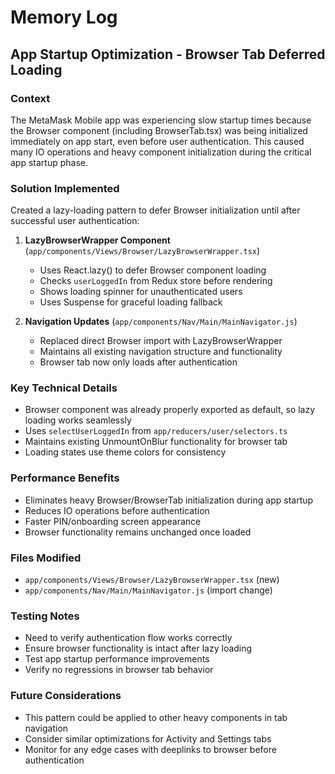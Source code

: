 # Memory Log

## App Startup Optimization - Browser Tab Deferred Loading

### Context
The MetaMask Mobile app was experiencing slow startup times because the Browser component (including BrowserTab.tsx) was being initialized immediately on app start, even before user authentication. This caused many IO operations and heavy component initialization during the critical app startup phase.

### Solution Implemented
Created a lazy-loading pattern to defer Browser initialization until after successful user authentication:

1. **LazyBrowserWrapper Component** (`app/components/Views/Browser/LazyBrowserWrapper.tsx`)
   - Uses React.lazy() to defer Browser component loading
   - Checks `userLoggedIn` from Redux store before rendering
   - Shows loading spinner for unauthenticated users
   - Uses Suspense for graceful loading fallback

2. **Navigation Updates** (`app/components/Nav/Main/MainNavigator.js`)
   - Replaced direct Browser import with LazyBrowserWrapper
   - Maintains all existing navigation structure and functionality
   - Browser tab now only loads after authentication

### Key Technical Details
- Browser component was already properly exported as default, so lazy loading works seamlessly
- Uses `selectUserLoggedIn` from `app/reducers/user/selectors.ts` 
- Maintains existing UnmountOnBlur functionality for browser tab
- Loading states use theme colors for consistency

### Performance Benefits
- Eliminates heavy Browser/BrowserTab initialization during app startup
- Reduces IO operations before authentication
- Faster PIN/onboarding screen appearance
- Browser functionality remains unchanged once loaded

### Files Modified
- `app/components/Views/Browser/LazyBrowserWrapper.tsx` (new)
- `app/components/Nav/Main/MainNavigator.js` (import change)

### Testing Notes
- Need to verify authentication flow works correctly
- Ensure browser functionality is intact after lazy loading
- Test app startup performance improvements
- Verify no regressions in browser tab behavior

### Future Considerations
- This pattern could be applied to other heavy components in tab navigation
- Consider similar optimizations for Activity and Settings tabs
- Monitor for any edge cases with deeplinks to browser before authentication 